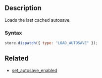 ## Description

Loads the last cached autosave.

### Syntax

```js
store.dispatch({ type: "LOAD_AUTOSAVE" });
```

## Related

- [set_autosave_enabled](./set_autosave_enabled.md)
